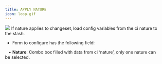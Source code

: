 ```yaml
---
title: APPLY NATURE
icon: loop.gif
---
```


<img src="/static/images/icons/loop.gif" /> If nature applies to changeset, load config variables from the ci nature to the stash. 

* Form to configure has the following field: <br />

&nbsp; &nbsp;• **Nature**: Combo box filled with data from ci ‘nature’, only one nature can be selected.